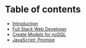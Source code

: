 # Table of contents

* [Introduction](README.md)
* [Full Stack Web Developer](full-stack-web-developer.md)
* [Create Models for noSQL](create-models-for-nosql.md)
* [JavaScript: Promise](javascriptpromise.md)
